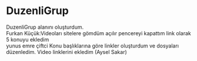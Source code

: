 # DuzenliGrup
DuzenliGrup alanını oluşturdum.<br>
Furkan Küçük:Videoları sitelere gömdüm açılır pencereyi kapattım link olarak 5 konuyu ekledim<br>
yunus emre çiftci
Konu başlıklarına göre linkler  oluşturdum ve dosyaları düzenledim. Video linklerini ekledim (Aysel Sakar) <br>
